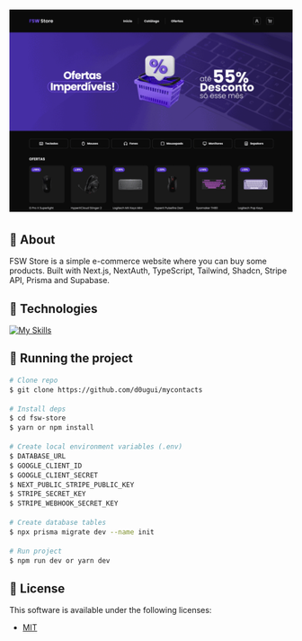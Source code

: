 <h1 align="center">
  <img src="src/assets/fsw-store.gif" alt="FSW Store" border="0">
</h1>

## 📖 About

FSW Store is a simple e-commerce website where you can buy some products. Built with Next.js, NextAuth, TypeScript, Tailwind, Shadcn, Stripe API, Prisma and Supabase.

## 🧪 Technologies

[![My Skills](https://skillicons.dev/icons?i=nextjs,tailwind,ts,prisma,supabase)](https://skillicons.dev)

## 🚀 Running the project

```bash
# Clone repo
$ git clone https://github.com/d0ugui/mycontacts

# Install deps
$ cd fsw-store
$ yarn or npm install

# Create local environment variables (.env)
$ DATABASE_URL
$ GOOGLE_CLIENT_ID
$ GOOGLE_CLIENT_SECRET
$ NEXT_PUBLIC_STRIPE_PUBLIC_KEY
$ STRIPE_SECRET_KEY
$ STRIPE_WEBHOOK_SECRET_KEY

# Create database tables
$ npx prisma migrate dev --name init

# Run project
$ npm run dev or yarn dev
```

## 📝 License

This software is available under the following licenses:

- [MIT](https://rem.mit-license.org)
